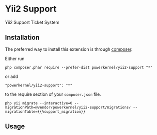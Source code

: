 Yii2 Support
============
Yii2 Support Ticket System

Installation
------------

The preferred way to install this extension is through [composer](http://getcomposer.org/download/).

Either run

```
php composer.phar require --prefer-dist powerkernel/yii2-support "*"
```

or add

```
"powerkernel/yii2-support": "*"
```

to the require section of your `composer.json` file.


```
php yii migrate --interactive=0 --migrationPath=@vendor/powerkernel/yii2-support/migrations/ --migrationTable={{%support_migration}}
```


Usage
-----
